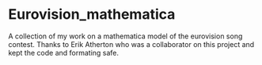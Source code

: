# Eurovision_mathematica
A collection of my work on a mathematica model of the eurovision song contest.
Thanks to Erik Atherton who was a collaborator on this project and kept the code and formating safe.
